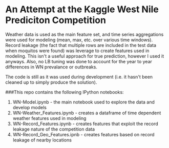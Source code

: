 # An Attempt at the Kaggle West Nile Prediciton Competition


Weather data is used as the main feature set, and time series aggregations were used for modeling (mean, max, etc. over various time windows).  Record leakage (the fact that multiple rows are included in the test data when moquitos were found) was leverage to create features used in modeling.  This isn't a useful approach for true prediction, however I used it anyways. Also, no LB tuning was done to account for the year to year differences in WN prevalance or outbreaks.


The code is still as it was used during development (i.e. it hasn't been cleaned up to simply produce the solution).  

###This repo contains the following IPython notebooks:
1.  WN-Model.ipynb - the main notebook used to explore the data and develop models
2.  WN-Weather_Features.ipynb - creates a dataframe of time dependent weather features used in modeling
3.  WN-Record_Features.ipynb - creates features that exploit the record leakage nature of the competition data
4.  WN-Record_Geo_Features.ipnb - creates features based on record leakage of nearby locations
